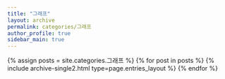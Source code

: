 ```yaml
---
title: "그래프"
layout: archive
permalink: categories/그래프
author_profile: true
sidebar_main: true
---
```


{% assign posts = site.categories.그래프 %}
{% for post in posts %} {% include archive-single2.html type=page.entries_layout %} {% endfor %}